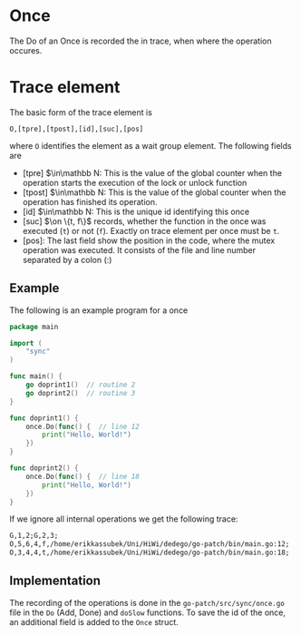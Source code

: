 # Once
The Do of an Once is recorded the in trace, when where the operation occures.

# Trace element
The basic form of the trace element is
```
O,[tpre],[tpost],[id],[suc],[pos]
```
where `O` identifies the element as a wait group element. The following 
fields are 

- [tpre] $\in\mathbb N: This is the value of the global counter when the operation starts
the execution of the lock or unlock function
- [tpost] $\in\mathbb N: This is the value of the global counter when the operation has finished
its operation.
- [id] $\in\mathbb N: This is the unique id identifying this once
- [suc] $\on \{t, f\}$ records, whether the function in the once was 
executed (`t`) or not (`f`). Exactly on trace element per once must be `t`.
- [pos]: The last field show the position in the code, where the mutex operation 
was executed. It consists of the file and line number separated by a colon (:)

## Example
The following is an example program for a once
```go
package main

import (
    "sync"
)

func main() {
    go doprint1()  // routine 2
    go doprint2()  // routine 3
}

func doprint1() {
    once.Do(func() {  // line 12
        print("Hello, World!")
    })
}

func doprint2() {
	once.Do(func() {  // line 18
		print("Hello, World!")
	})
}
```

If we ignore all internal operations we get the following trace:
```txt
G,1,2;G,2,3;
O,5,6,4,f,/home/erikkassubek/Uni/HiWi/dedego/go-patch/bin/main.go:12;
O,3,4,4,t,/home/erikkassubek/Uni/HiWi/dedego/go-patch/bin/main.go:18;
```

## Implementation
The recording of the operations is done in the `go-patch/src/sync/once.go` file in the `Do` (Add, Done) and `doSlow` functions. To save the id of the once, an additional field is added to the `Once` struct.